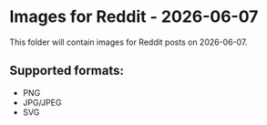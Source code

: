 # Images for Reddit - 2026-06-07

This folder will contain images for Reddit posts on 2026-06-07.

## Supported formats:
- PNG
- JPG/JPEG
- SVG
